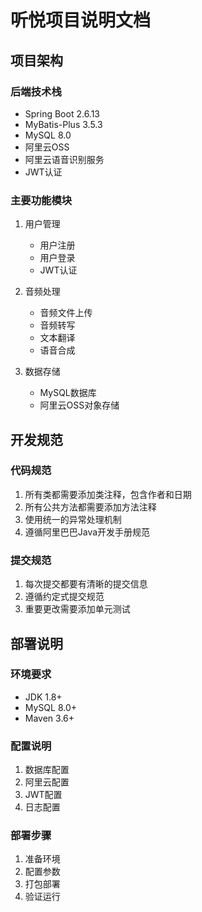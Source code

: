 # 听悦项目说明文档

## 项目架构

### 后端技术栈
- Spring Boot 2.6.13
- MyBatis-Plus 3.5.3
- MySQL 8.0
- 阿里云OSS
- 阿里云语音识别服务
- JWT认证

### 主要功能模块
1. 用户管理
   - 用户注册
   - 用户登录
   - JWT认证

2. 音频处理
   - 音频文件上传
   - 音频转写
   - 文本翻译
   - 语音合成

3. 数据存储
   - MySQL数据库
   - 阿里云OSS对象存储

## 开发规范

### 代码规范
1. 所有类都需要添加类注释，包含作者和日期
2. 所有公共方法都需要添加方法注释
3. 使用统一的异常处理机制
4. 遵循阿里巴巴Java开发手册规范

### 提交规范
1. 每次提交都要有清晰的提交信息
2. 遵循约定式提交规范
3. 重要更改需要添加单元测试

## 部署说明

### 环境要求
- JDK 1.8+
- MySQL 8.0+
- Maven 3.6+

### 配置说明
1. 数据库配置
2. 阿里云配置
3. JWT配置
4. 日志配置

### 部署步骤
1. 准备环境
2. 配置参数
3. 打包部署
4. 验证运行